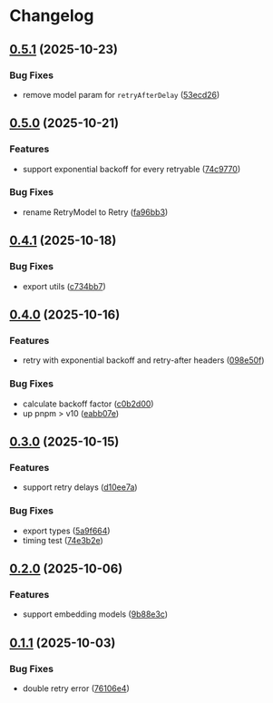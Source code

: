 # Changelog

## [0.5.1](https://github.com/zirkelc/ai-retry/compare/v0.5.0...v0.5.1) (2025-10-23)


### Bug Fixes

* remove model param for `retryAfterDelay` ([53ecd26](https://github.com/zirkelc/ai-retry/commit/53ecd260f46cb6e3672964ce8098137912cdb1f2))

## [0.5.0](https://github.com/zirkelc/ai-retry/compare/v0.4.1...v0.5.0) (2025-10-21)


### Features

* support exponential backoff for every retryable ([74c9770](https://github.com/zirkelc/ai-retry/commit/74c9770cc89bbf23a353cfe5e2fae1dd1b7d5458))


### Bug Fixes

* rename RetryModel to Retry ([fa96bb3](https://github.com/zirkelc/ai-retry/commit/fa96bb3cd74185d29f68f6370be786bdf5b06083))

## [0.4.1](https://github.com/zirkelc/ai-retry/compare/v0.4.0...v0.4.1) (2025-10-18)


### Bug Fixes

* export utils ([c734bb7](https://github.com/zirkelc/ai-retry/commit/c734bb77eab5cec3d3e014bf008e097b3d00dc2a))

## [0.4.0](https://github.com/zirkelc/ai-retry/compare/v0.3.0...v0.4.0) (2025-10-16)


### Features

* retry with exponential backoff and retry-after headers ([098e50f](https://github.com/zirkelc/ai-retry/commit/098e50fed478c8ee34d6ec6729056b9008be9c53))


### Bug Fixes

* calculate backoff factor ([c0b2d00](https://github.com/zirkelc/ai-retry/commit/c0b2d003d22932f050b7dd8e5238f509e3430bf5))
* up pnpm &gt; v10 ([eabb07e](https://github.com/zirkelc/ai-retry/commit/eabb07edc6ef1fdbf18148c46f3a46f19f0e0ebf))

## [0.3.0](https://github.com/zirkelc/ai-retry/compare/v0.2.0...v0.3.0) (2025-10-15)


### Features

* support retry delays ([d10ee7a](https://github.com/zirkelc/ai-retry/commit/d10ee7a733cd90dc5a67a5068d4ac973ae99765a))


### Bug Fixes

* export types ([5a9f664](https://github.com/zirkelc/ai-retry/commit/5a9f664e64416a72a9e1f527e54fb64f6f61395e))
* timing test ([74e3b2e](https://github.com/zirkelc/ai-retry/commit/74e3b2e0db787a6bd9ecc0846817ae2aed92b2d1))

## [0.2.0](https://github.com/zirkelc/ai-retry/compare/v0.1.1...v0.2.0) (2025-10-06)


### Features

* support embedding models ([9b88e3c](https://github.com/zirkelc/ai-retry/commit/9b88e3c538bf64cae1bd55a0144bf710564261f9))

## [0.1.1](https://github.com/zirkelc/ai-retry/compare/v0.1.0...v0.1.1) (2025-10-03)


### Bug Fixes

* double retry error ([76106e4](https://github.com/zirkelc/ai-retry/commit/76106e40c750b7dfd57798d37ca67801dc214424))

